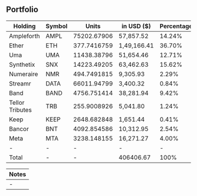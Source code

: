 ## Portfolio

| Holding         | Symbol | Units       | in USD ($)  | Percentage |
|-----------------|--------|-------------|-------------|------------|
| Ampleforth      | AMPL   | 75202.67906 | 57,857.52   | 14.24%     |
| Ether           | ETH    | 377.7416759 | 1,49,166.41 | 36.70%     |
| Uma             | UMA    | 11438.38796 | 51,654.46   | 12.71%     |
| Synthetix       | SNX    | 14223.49205 | 63,462.63   | 15.62%     |
| Numeraire       | NMR    | 494.7491815 | 9,305.93    | 2.29%      |
| Streamr         | DATA   | 66011.94799 | 3,400.32    | 0.84%      |
| Band            | BAND   | 4756.751414 | 38,281.94   | 9.42%      |
| Tellor Tributes | TRB    | 255.9008926 | 5,041.80    | 1.24%      |
| Keep            | KEEP   | 2648.682848 | 1,651.44    | 0.41%      |
| Bancor          | BNT    | 4092.854586 | 10,312.95   | 2.54%      |
| Meta            | MTA    | 3238.148155 | 16,271.27   | 4.00%      |
| -               | -      | -           | -           | -          |
| Total           | -      | -           | 406406.67   | 100%       |

|Notes|
|---|
|-|
